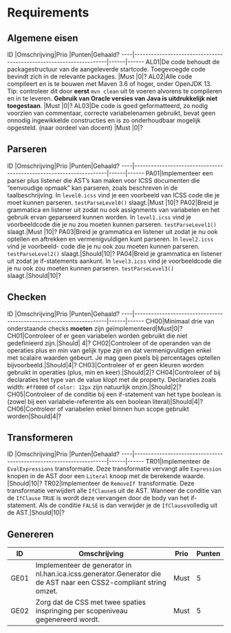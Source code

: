 # Requirements
## Algemene eisen

ID  |Omschrijving|Prio |Punten|Gehaald?
----|--------------------------------------------------------------------|------|------
AL01|De code behoudt de packagestructuur van de aangeleverde startcode. Toegevoegde code bevindt zich in de relevante packages. |Must  |0|?
AL02|Alle code compileert en is te bouwen met Maven 3.6 of hoger, onder OpenJDK 13. Tip: controleer dit door **eerst** ```mvn clean``` uit te voeren alvorens te compileren en in te leveren. **Gebruik van Oracle versies van Java is uitdrukkelijk niet toegestaan**.   |Must  |0|?
AL03|De code is goed geformatteerd, zo nodig voorzien van commentaar, correcte variabelenamen gebruikt, bevat geen onnodig ingewikkelde constructies en is zo onderhoudbaar mogelijk opgesteld. (naar oordeel van docent)  |Must  |0|?

## Parseren

ID  |Omschrijving|Prio |Punten|Gehaald?
----|--------------------------------------------------------------------|------|------
PA01|Implementeer een parser plus listener die AST’s kan maken voor ICSS documenten die “eenvoudige opmaak” kan parseren, zoals beschreven in de taalbeschrijving. In `level0.icss` vind je een voorbeeld van ICSS code die je moet kunnen parseren.  `testParseLevel0()` slaagt.|Must  |10|?
PA02|Breid je grammatica en listener uit zodat nu ook assignments van variabelen en het gebruik ervan geparseerd kunnen worden. In `level1.icss` vind je voorbeeldcode die je nu zou moeten kunnen parseren. `testParseLevel1()` slaagt.|Must  |10|?
PA03|Breid je grammatica en listener uit zodat je nu ook optellen en aftrekken en vermenigvuldigen kunt parseren. In `level2.icss` vind je voorbeeld- code die je nu ook zou moeten kunnen parseren. `testParseLevel2()` slaagt.|Should|10|?
PA04|Breid je grammatica en listener uit zodat je if-statements aankunt. In `level3.icss` vind je voorbeeldcode die je nu ook zou moeten kunnen parseren. `testParseLevel3()` slaagt.|Should|10|?

## Checken

ID  |Omschrijving|Prio |Punten|Gehaald?
----|--------------------------------------------------------------------|------|------
CH00|Minimaal drie van onderstaande checks **moeten** zijn geïmplementeerd|Must|0|?
CH01|Controleer of er geen variabelen worden gebruikt die niet gedefinieerd zijn.|Should|	4|?
CH02|Controleer of de operanden van de operaties plus en min van gelijk type zijn en dat vermenigvuldigen enkel met scalaire waarden gebeurt. Je mag geen pixels bij percentages optellen bijvoorbeeld.|Should|4|?
CH03|Controleer of er geen kleuren worden gebruikt in operaties (plus, min en keer).|Should|2|?
CH04|Controleer of bij declaraties het type van de value klopt met de property. Declaraties zoals width: `#ff0000` of `color: 12px` zijn natuurlijk onzin.|Should|2|?
CH05|Controleer of de conditie bij een if-statement van het type boolean is (zowel bij een variabele-referentie als een boolean literal)|Should|4|?
CH06|Controleer of variabelen enkel binnen hun scope gebruikt worden|Should|4|?

## Transformeren

ID  |Omschrijving|Prio |Punten|Gehaald?
----|--------------------------------------------------------------------|------|------
TR01|Implementeer de `EvalExpressions` transformatie. Deze transformatie vervangt alle `Expression` knopen in de AST door een `Literal` knoop met de berekende waarde. |Should|10|?
TR02|Implementeer de `RemoveIf `transformatie. Deze transformatie verwijdert alle `IfClause`s uit de AST. Wanneer de conditie van de `IfClause` `TRUE` is wordt deze vervangen door de body van het if-statement. Als de conditie `FALSE` is dan verwijder je de `IfClause`volledig uit de AST.|Should|10|?

## Genereren

ID  |Omschrijving|Prio |Punten
----|--------------------------------------------------------------------|------|------
GE01|Implementeer de generator in nl.han.ica.icss.generator.Generator die de AST naar een CSS2-compliant string omzet.|Must|5|?
GE02|Zorg dat de CSS met twee spaties inspringing per scopeniveau  gegenereerd wordt.|Must|5|?
